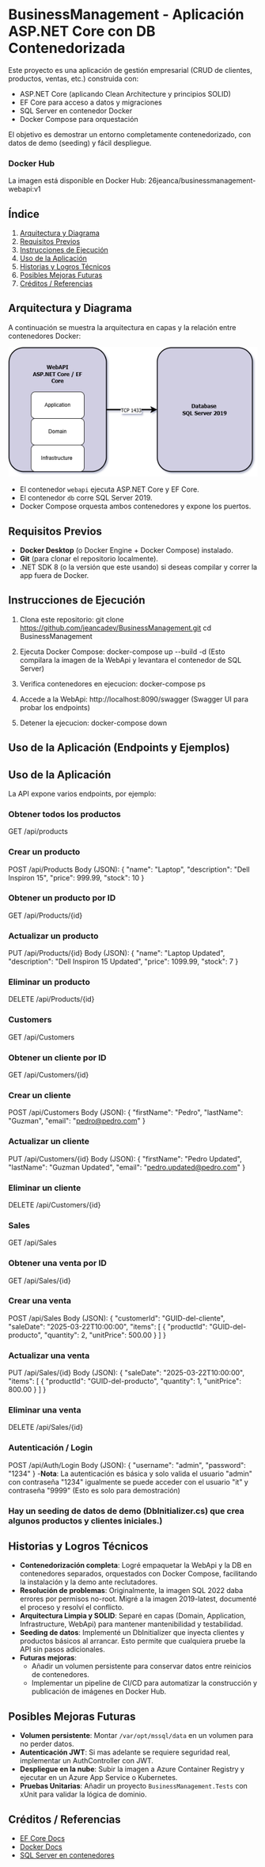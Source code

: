 # BusinessManagement - Aplicación ASP.NET Core con DB Contenedorizada

Este proyecto es una aplicación de gestión empresarial (CRUD de clientes, productos, ventas, etc.) construida con:
- ASP.NET Core (aplicando Clean Architecture y principios SOLID)
- EF Core para acceso a datos y migraciones
- SQL Server en contenedor Docker
- Docker Compose para orquestación

El objetivo es demostrar un entorno completamente contenedorizado, con datos de demo (seeding) y fácil despliegue.

### Docker Hub
La imagen está disponible en Docker Hub: 26jeanca/businessmanagement-webapi:v1


## Índice
1. [Arquitectura y Diagrama](#arquitectura-y-diagrama)
2. [Requisitos Previos](#requisitos-previos)
3. [Instrucciones de Ejecución](#instrucciones-de-ejecución)
4. [Uso de la Aplicación](#uso-de-la-aplicación)
5. [Historias y Logros Técnicos](#historias-y-logros-técnicos)
6. [Posibles Mejoras Futuras](#posibles-mejoras-futuras)
7. [Créditos / Referencias](#créditos--referencias)


## Arquitectura y Diagrama

A continuación se muestra la arquitectura en capas y la relación entre contenedores Docker:

![Arquitectura del Proyecto](./docs/architecture.png)

- El contenedor `webapi` ejecuta ASP.NET Core y EF Core.
- El contenedor `db` corre SQL Server 2019.
- Docker Compose orquesta ambos contenedores y expone los puertos.

## Requisitos Previos

- **Docker Desktop** (o Docker Engine + Docker Compose) instalado.
- **Git** (para clonar el repositorio localmente).
- .NET SDK 8 (o la versión que este usando) si deseas compilar y correr la app fuera de Docker.

## Instrucciones de Ejecución

1. Clona este repositorio:
   git clone https://github.com/jeancadev/BusinessManagement.git
   cd BusinessManagement

2. Ejecuta Docker Compose:
   docker-compose up --build -d
(Esto compilara la imagen de la WebApi y levantara el contenedor de SQL Server)

3. Verifica contenedores en ejecucion:
   docker-compose ps

4. Accede a la WebApi: http://localhost:8090/swagger
   (Swagger UI para probar los endpoints)

5. Detener la ejecucion:
   docker-compose down


## Uso de la Aplicación (Endpoints y Ejemplos)

## Uso de la Aplicación

La API expone varios endpoints, por ejemplo:

### Obtener todos los productos
GET /api/products

### Crear un producto
POST /api/Products 
Body (JSON): 
{ 
	"name": "Laptop",
	"description": "Dell Inspiron 15",
	"price": 999.99,
	"stock": 10
}

### Obtener un producto por ID
GET /api/Products/{id}

### Actualizar un producto
PUT /api/Products/{id}
Body (JSON):
{
	"name": "Laptop Updated",
	"description": "Dell Inspiron 15 Updated",
	"price": 1099.99,
	"stock": 7
}

### Eliminar un producto
DELETE /api/Products/{id}

### Customers
GET /api/Customers

### Obtener un cliente por ID
GET /api/Customers/{id}

### Crear un cliente
POST /api/Customers
Body (JSON):
{
  "firstName": "Pedro",
  "lastName": "Guzman",
  "email": "pedro@pedro.com"
}

### Actualizar un cliente
PUT /api/Customers/{id}
Body (JSON):
{
  "firstName": "Pedro Updated",
  "lastName": "Guzman Updated",
  "email": "pedro.updated@pedro.com"
}

### Eliminar un cliente
DELETE /api/Customers/{id}

### Sales
GET /api/Sales

### Obtener una venta por ID
GET /api/Sales/{id}

### Crear una venta
POST /api/Sales
Body (JSON):
{
  "customerId": "GUID-del-cliente",
  "saleDate": "2025-03-22T10:00:00",
  "items": [
    {
      "productId": "GUID-del-producto",
      "quantity": 2,
      "unitPrice": 500.00
    }
  ]
}

### Actualizar una venta
PUT /api/Sales/{id}
Body (JSON):
{
  "saleDate": "2025-03-22T10:00:00",
  "items": [
	{
	  "productId": "GUID-del-producto",
	  "quantity": 1,
	  "unitPrice": 800.00
	}
  ]
}

### Eliminar una venta
DELETE /api/Sales/{id}

### Autenticación / Login
POST /api/Auth/Login
Body (JSON):
{
  "username": "admin",
  "password": "1234"
}
-**Nota**: La autenticación es básica y solo valida el usuario "admin" con contraseña "1234" igualmente se puede acceder con el usuario "it" y contraseña "9999" (Esto es solo para demostración)

### Hay un seeding de datos de demo (DbInitializer.cs) que crea algunos productos y clientes iniciales.)


## Historias y Logros Técnicos

- **Contenedorización completa**: Logré empaquetar la WebApi y la DB en contenedores separados, orquestados con Docker Compose, facilitando la instalación y la demo ante reclutadores.
- **Resolución de problemas**: Originalmente, la imagen SQL 2022 daba errores por permisos no-root. Migré a la imagen 2019-latest, documenté el proceso y resolví el conflicto.
- **Arquitectura Limpia y SOLID**: Separé en capas (Domain, Application, Infrastructure, WebApi) para mantener mantenibilidad y testabilidad.
- **Seeding de datos**: Implementé un DbInitializer que inyecta clientes y productos básicos al arrancar. Esto permite que cualquiera pruebe la API sin pasos adicionales.
- **Futuras mejoras**:
  - Añadir un volumen persistente para conservar datos entre reinicios de contenedores.
  - Implementar un pipeline de CI/CD para automatizar la construcción y publicación de imágenes en Docker Hub.


## Posibles Mejoras Futuras

- **Volumen persistente**: Montar `/var/opt/mssql/data` en un volumen para no perder datos.
- **Autenticación JWT**: Si mas adelante se requiere seguridad real, implementar un AuthController con JWT.
- **Despliegue en la nube**: Subir la imagen a Azure Container Registry y ejecutar en un Azure App Service o Kubernetes.
- **Pruebas Unitarias**: Añadir un proyecto `BusinessManagement.Tests` con xUnit para validar la lógica de dominio.

## Créditos / Referencias

- [EF Core Docs](https://learn.microsoft.com/ef/core)
- [Docker Docs](https://docs.docker.com/)
- [SQL Server en contenedores](https://learn.microsoft.com/sql/linux/sql-server-linux-overview)
